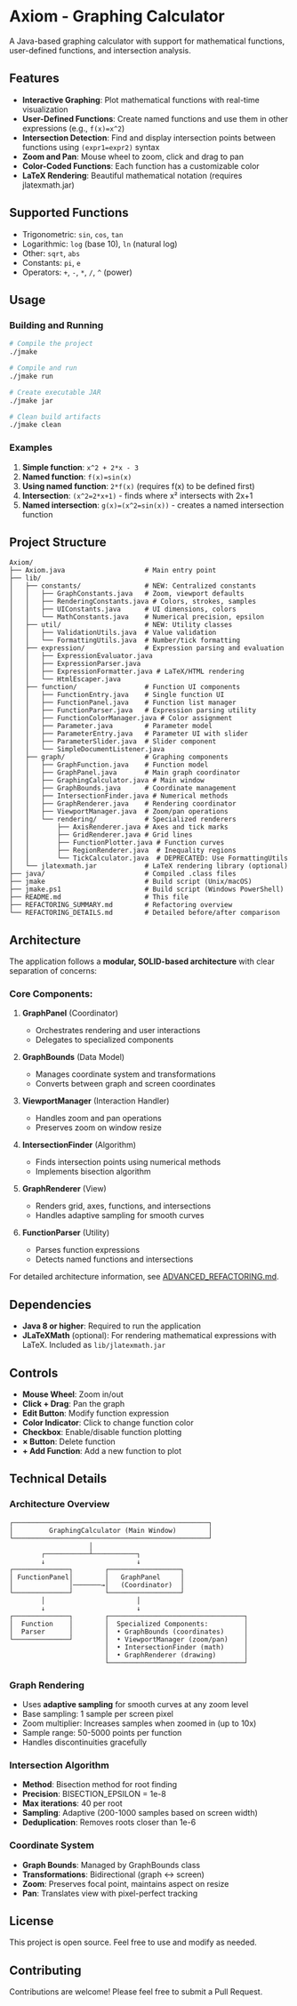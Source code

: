 # Axiom - Graphing Calculator

A Java-based graphing calculator with support for mathematical functions, user-defined functions, and intersection analysis.

## Features

- **Interactive Graphing**: Plot mathematical functions with real-time visualization
- **User-Defined Functions**: Create named functions and use them in other expressions (e.g., `f(x)=x^2`)
- **Intersection Detection**: Find and display intersection points between functions using `(expr1=expr2)` syntax
- **Zoom and Pan**: Mouse wheel to zoom, click and drag to pan
- **Color-Coded Functions**: Each function has a customizable color
- **LaTeX Rendering**: Beautiful mathematical notation (requires jlatexmath.jar)

## Supported Functions

- Trigonometric: `sin`, `cos`, `tan`
- Logarithmic: `log` (base 10), `ln` (natural log)
- Other: `sqrt`, `abs`
- Constants: `pi`, `e`
- Operators: `+`, `-`, `*`, `/`, `^` (power)

## Usage

### Building and Running

```bash
# Compile the project
./jmake

# Compile and run
./jmake run

# Create executable JAR
./jmake jar

# Clean build artifacts
./jmake clean
```

### Examples

1. **Simple function**: `x^2 + 2*x - 3`
2. **Named function**: `f(x)=sin(x)`
3. **Using named function**: `2*f(x)` (requires f(x) to be defined first)
4. **Intersection**: `(x^2=2*x+1)` - finds where x² intersects with 2x+1
5. **Named intersection**: `g(x)=(x^2=sin(x))` - creates a named intersection function

## Project Structure

```
Axiom/
├── Axiom.java                    # Main entry point
├── lib/
│   ├── constants/                # NEW: Centralized constants
│   │   ├── GraphConstants.java   # Zoom, viewport defaults
│   │   ├── RenderingConstants.java # Colors, strokes, samples
│   │   ├── UIConstants.java      # UI dimensions, colors
│   │   └── MathConstants.java    # Numerical precision, epsilon
│   ├── util/                     # NEW: Utility classes
│   │   ├── ValidationUtils.java  # Value validation
│   │   └── FormattingUtils.java  # Number/tick formatting
│   ├── expression/               # Expression parsing and evaluation
│   │   ├── ExpressionEvaluator.java
│   │   ├── ExpressionParser.java
│   │   ├── ExpressionFormatter.java # LaTeX/HTML rendering
│   │   └── HtmlEscaper.java
│   ├── function/                 # Function UI components
│   │   ├── FunctionEntry.java    # Single function UI
│   │   ├── FunctionPanel.java    # Function list manager
│   │   ├── FunctionParser.java   # Expression parsing utility
│   │   ├── FunctionColorManager.java # Color assignment
│   │   ├── Parameter.java        # Parameter model
│   │   ├── ParameterEntry.java   # Parameter UI with slider
│   │   ├── ParameterSlider.java  # Slider component
│   │   └── SimpleDocumentListener.java
│   ├── graph/                    # Graphing components
│   │   ├── GraphFunction.java    # Function model
│   │   ├── GraphPanel.java       # Main graph coordinator
│   │   ├── GraphingCalculator.java # Main window
│   │   ├── GraphBounds.java      # Coordinate management
│   │   ├── IntersectionFinder.java # Numerical methods
│   │   ├── GraphRenderer.java    # Rendering coordinator
│   │   ├── ViewportManager.java  # Zoom/pan operations
│   │   └── rendering/            # Specialized renderers
│   │       ├── AxisRenderer.java # Axes and tick marks
│   │       ├── GridRenderer.java # Grid lines
│   │       ├── FunctionPlotter.java # Function curves
│   │       ├── RegionRenderer.java  # Inequality regions
│   │       └── TickCalculator.java  # DEPRECATED: Use FormattingUtils
│   └── jlatexmath.jar            # LaTeX rendering library (optional)
├── java/                         # Compiled .class files
├── jmake                         # Build script (Unix/macOS)
├── jmake.ps1                     # Build script (Windows PowerShell)
├── README.md                     # This file
├── REFACTORING_SUMMARY.md        # Refactoring overview
└── REFACTORING_DETAILS.md        # Detailed before/after comparison
```

## Architecture

The application follows a **modular, SOLID-based architecture** with clear separation of concerns:

### Core Components:

1. **GraphPanel** (Coordinator)
   - Orchestrates rendering and user interactions
   - Delegates to specialized components

2. **GraphBounds** (Data Model)
   - Manages coordinate system and transformations
   - Converts between graph and screen coordinates

3. **ViewportManager** (Interaction Handler)
   - Handles zoom and pan operations
   - Preserves zoom on window resize

4. **IntersectionFinder** (Algorithm)
   - Finds intersection points using numerical methods
   - Implements bisection algorithm

5. **GraphRenderer** (View)
   - Renders grid, axes, functions, and intersections
   - Handles adaptive sampling for smooth curves

6. **FunctionParser** (Utility)
   - Parses function expressions
   - Detects named functions and intersections

For detailed architecture information, see [ADVANCED_REFACTORING.md](ADVANCED_REFACTORING.md).

## Dependencies

- **Java 8 or higher**: Required to run the application
- **JLaTeXMath** (optional): For rendering mathematical expressions with LaTeX. Included as `lib/jlatexmath.jar`

## Controls

- **Mouse Wheel**: Zoom in/out
- **Click + Drag**: Pan the graph
- **Edit Button**: Modify function expression
- **Color Indicator**: Click to change function color
- **Checkbox**: Enable/disable function plotting
- **× Button**: Delete function
- **+ Add Function**: Add a new function to plot

## Technical Details

### Architecture Overview

```
┌─────────────────────────────────────────────────┐
│         GraphingCalculator (Main Window)        │
└─────────────────────────────────────────────────┘
                    │
        ┌───────────┴───────────┐
        ↓                       ↓
┌──────────────┐        ┌──────────────────┐
│ FunctionPanel│        │   GraphPanel     │
│              │───────→│   (Coordinator)  │
└──────────────┘        └──────────────────┘
        │                       │
        ↓                       ↓
┌──────────────┐        ┌──────────────────────────────────┐
│  Function    │        │  Specialized Components:         │
│  Parser      │        │  • GraphBounds (coordinates)     │
└──────────────┘        │  • ViewportManager (zoom/pan)    │
                        │  • IntersectionFinder (math)     │
                        │  • GraphRenderer (drawing)       │
                        └──────────────────────────────────┘
```

### Graph Rendering
- Uses **adaptive sampling** for smooth curves at any zoom level
- Base sampling: 1 sample per screen pixel
- Zoom multiplier: Increases samples when zoomed in (up to 10x)
- Sample range: 50-5000 points per function
- Handles discontinuities gracefully

### Intersection Algorithm
- **Method**: Bisection method for root finding
- **Precision**: BISECTION_EPSILON = 1e-8
- **Max iterations**: 40 per root
- **Sampling**: Adaptive (200-1000 samples based on screen width)
- **Deduplication**: Removes roots closer than 1e-6

### Coordinate System
- **Graph Bounds**: Managed by GraphBounds class
- **Transformations**: Bidirectional (graph ↔ screen)
- **Zoom**: Preserves focal point, maintains aspect on resize
- **Pan**: Translates view with pixel-perfect tracking

## License

This project is open source. Feel free to use and modify as needed.

## Contributing

Contributions are welcome! Please feel free to submit a Pull Request.
